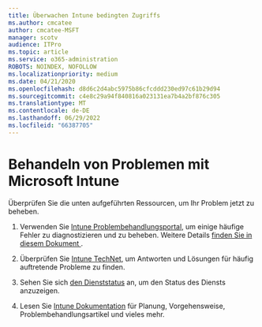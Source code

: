 ```yaml
---
title: Überwachen Intune bedingten Zugriffs
ms.author: cmcatee
author: cmcatee-MSFT
manager: scotv
audience: ITPro
ms.topic: article
ms.service: o365-administration
ROBOTS: NOINDEX, NOFOLLOW
ms.localizationpriority: medium
ms.date: 04/21/2020
ms.openlocfilehash: d8d6c2d4abc5975b86cfcddd230ed97c61b29d94
ms.sourcegitcommit: c4e8c29a94f840816a023131ea7b4a2bf876c305
ms.translationtype: MT
ms.contentlocale: de-DE
ms.lasthandoff: 06/29/2022
ms.locfileid: "66387705"
---
```

# <a name="troubleshoot-issues-with-microsoft-intune"></a>Behandeln von Problemen mit Microsoft Intune

Überprüfen Sie die unten aufgeführten Ressourcen, um Ihr Problem jetzt zu beheben.
  
1. Verwenden Sie [Intune Problembehandlungsportal](https://devicemanagement.microsoft.com/#blade/Microsoft_Intune_DeviceSettings/TroubleshootBlade), um einige häufige Fehler zu diagnostizieren und zu beheben. Weitere Details [finden Sie in diesem Dokument ](https://docs.microsoft.com/intune/help-desk-operators).
    
2. Überprüfen Sie [Intune TechNet](https://social.technet.microsoft.com/forums/home?forum=microsoftintuneprod), um Antworten und Lösungen für häufig auftretende Probleme zu finden.
    
3. Sehen Sie sich [den Dienststatus](https://portal.office.com/AdminPortal/Home#/servicehealth) an, um den Status des Diensts anzuzeigen. 
    
4. Lesen Sie [Intune Dokumentation](https://docs.microsoft.com/intune/) für Planung, Vorgehensweise, Problembehandlungsartikel und vieles mehr. 
    

